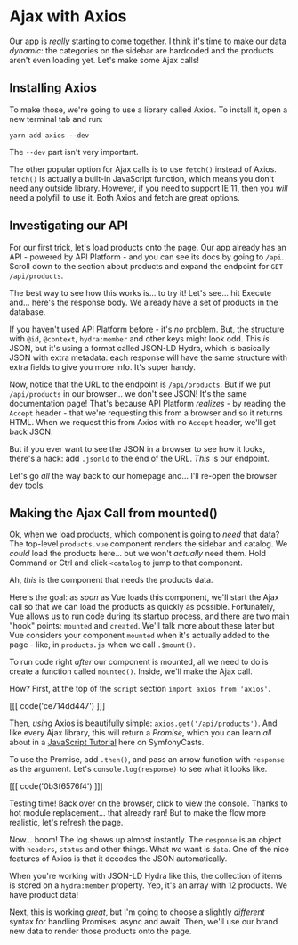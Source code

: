 # Ajax with Axios

Our app is *really* starting to come together. I think it's time to make our
data *dynamic*: the categories on the sidebar are hardcoded and the products
aren't even loading yet. Let's make some Ajax calls!

## Installing Axios

To make those, we're going to use a library called Axios. To install it,
open a new terminal tab and run:

```terminal
yarn add axios --dev
```

The `--dev` part isn't very important.

The other popular option for Ajax calls is to use `fetch()` instead of Axios.
`fetch()` is actually a built-in JavaScript function, which means you don't need
any outside library. However, if you need to support IE 11, then you *will* need
a polyfill to use it. Both Axios and fetch are great options.

## Investigating our API

For our first trick, let's load products onto the page. Our app already has
an API - powered by API Platform - and you can see its docs by going to `/api`.
Scroll down to the section about products and expand the endpoint for
`GET /api/products`.

The best way to see how this works is... to try it! Let's see... hit Execute
and... here's the response body. We already have a set of products in the
database.

If you haven't used API Platform before - it's *no* problem. But, the structure
with `@id`, `@context`, `hydra:member` and other keys might look odd. This *is*
JSON, but it's using a format called JSON-LD Hydra, which is basically JSON with
extra metadata: each response will have the same structure with extra fields
to give you more info. It's super handy.

Now, notice that the URL to the endpoint is `/api/products`. But if we put
`/api/products` in our browser... we don't see JSON! It's the same documentation
page! That's because API Platform *realizes* - by reading the `Accept` header -
that we're requesting this from a browser and so it returns HTML. When we request
this from Axios with no `Accept` header, we'll get back JSON.

But if you ever want to see the JSON in a browser to see how it looks, there's a
hack: add `.jsonld` to the end of the URL. *This* is our endpoint.

Let's go *all* the way back to our homepage and... I'll re-open the browser dev tools.

## Making the Ajax Call from mounted()

Ok, when we load products, which component is going to *need* that data? The
top-level `products.vue` component renders the sidebar and catalog. We *could*
load the products here... but we won't *actually* need them. Hold Command or Ctrl
and click `<catalog` to jump to that component.

Ah, *this* is the component that needs the products data.

Here's the goal: as *soon* as Vue loads this component, we'll start the Ajax call
so that we can load the products as quickly as possible. Fortunately, Vue allows
us to run code during its startup process, and there are two main "hook" points:
`mounted` and `created`. We'll talk more about these later but Vue considers your
component `mounted` when it's actually added to the page - like, in `products.js`
when we call `.$mount()`.

To run code right *after* our component is mounted, all we need to do is create
a function called `mounted()`. Inside, we'll make the Ajax call.

How? First, at the top of the `script` section `import axios from 'axios'`.

[[[ code('ce714dd447') ]]]

Then, *using* Axios is beautifully simple: `axios.get('/api/products')`. And like 
every Ajax library, this will return a *Promise*, which you can learn *all* about
in a [JavaScript Tutorial](https://symfonycasts.com/screencast/javascript/all-about-promises)
here on SymfonyCasts.

To use the Promise, add `.then()`, and pass an arrow function with `response`
as the argument. Let's `console.log(response)` to see what it looks like.

[[[ code('0b3f6576f4') ]]]

Testing time! Back over on the browser, click to view the console. Thanks to hot
module replacement... that already ran! But to make the flow more realistic,
let's refresh the page.

Now... boom! The log shows up almost instantly. The `response` is an object
with `headers`, `status` and other things. What *we* want is `data`. One of the
nice features of Axios is that it decodes the JSON automatically.

When you're working with JSON-LD Hydra like this, the collection of items
is stored on a `hydra:member` property. Yep, it's an array with 12 products. We
have product data!

Next, this is working *great*, but I'm going to choose a slightly *different*
syntax for handling Promises: async and await. Then, we'll use our brand new
data to render those products onto the page.
